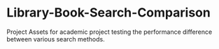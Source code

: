 # Library-Book-Search-Comparison
Project Assets for academic project testing the performance difference between various search methods.
